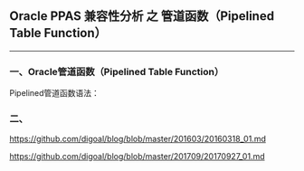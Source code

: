## Oracle PPAS 兼容性分析 之 管道函数（Pipelined Table Function）
---

### 一、Oracle管道函数（Pipelined Table Function）
Pipelined管道函数语法：



### 二、


https://github.com/digoal/blog/blob/master/201603/20160318_01.md

https://github.com/digoal/blog/blob/master/201709/20170927_01.md
